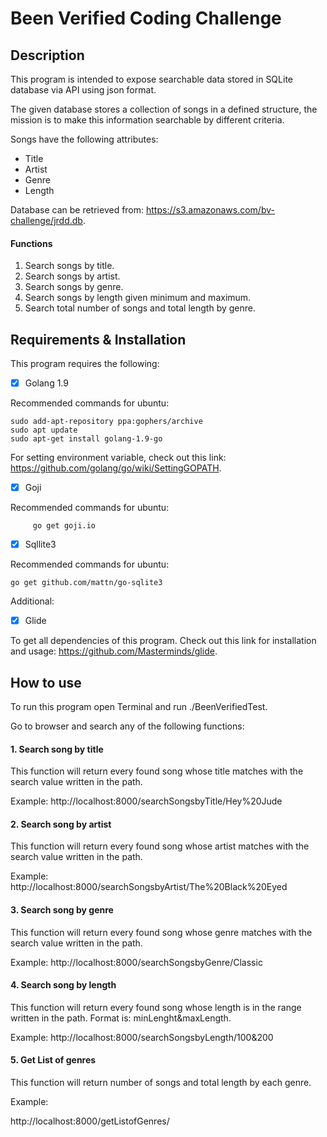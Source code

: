 # Been Verified Coding Challenge
## Description

This program is intended to expose searchable data stored in SQLite database via API using json format.

The given database stores a collection of songs in a defined structure, the mission is to make this information searchable by different criteria.

Songs have the following attributes:
* Title
* Artist
* Genre
* Length

Database can be retrieved from:
https://s3.amazonaws.com/bv-challenge/jrdd.db.

#### Functions
1. Search songs by title.
2. Search songs by artist.
3. Search songs by genre.
4. Search songs by length given minimum and maximum.
5. Search total number of songs and total length by genre.

## Requirements & Installation
This program requires the following:

- [x] Golang 1.9

Recommended commands for ubuntu:
```
sudo add-apt-repository ppa:gophers/archive
sudo apt update
sudo apt-get install golang-1.9-go
```
For setting environment variable, check out this link: https://github.com/golang/go/wiki/SettingGOPATH.

- [x] Goji

Recommended commands for ubuntu:
```
     go get goji.io
```
- [x] Sqllite3

Recommended commands for ubuntu:
```
go get github.com/mattn/go-sqlite3
```
Additional:
- [x] Glide

To get all dependencies of this program.
Check out this link for installation and usage: https://github.com/Masterminds/glide.


## How to use

To  run this program open Terminal and run ./BeenVerifiedTest.

Go to browser and search any of the following functions:

#### 1. Search song by title
This function will return every found song whose title matches with the search value written in the path.

Example:
http://localhost:8000/searchSongsbyTitle/Hey%20Jude

#### 2. Search song by artist
This function will return every found song whose artist matches with the search value written in the path.

Example:
http://localhost:8000/searchSongsbyArtist/The%20Black%20Eyed

#### 3. Search song by genre
This function will return every found song whose genre matches with the search value written in the path.

Example:
http://localhost:8000/searchSongsbyGenre/Classic

#### 4. Search song by length
This function will return every found song whose length is in the range written in the path. Format is: minLenght&maxLength.

Example:
http://localhost:8000/searchSongsbyLength/100&200

#### 5. Get List of genres
This function will return number of songs and total length by each genre.

Example:

http://localhost:8000/getListofGenres/
